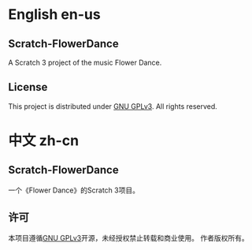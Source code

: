 # English en-us
## Scratch-FlowerDance
A Scratch 3 project of the music Flower Dance.

## License
This project is distributed under [GNU GPLv3](https://www.gnu.org/licenses/gpl-3.0.html).
All rights reserved.

# 中文 zh-cn
## Scratch-FlowerDance
一个《Flower Dance》的Scratch 3项目。

## 许可
本项目遵循[GNU GPLv3](https://www.gnu.org/licenses/gpl-3.0.html)开源，未经授权禁止转载和商业使用。
作者版权所有。
